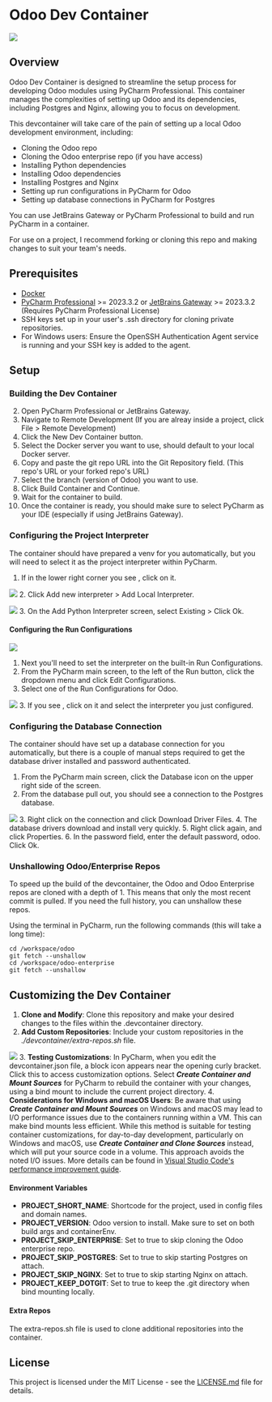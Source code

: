 
# Odoo Dev Container

![](.images/devcontainer-setup.png)

## Overview
Odoo Dev Container is designed to streamline the setup process for developing Odoo modules using PyCharm Professional. 
This container manages the complexities of setting up Odoo and its dependencies, including Postgres and Nginx, allowing 
you to focus on development.

This devcontainer will take care of the pain of setting up a local Odoo development environment, including:
- Cloning the Odoo repo
- Cloning the Odoo enterprise repo (if you have access)
- Installing Python dependencies
- Installing Odoo dependencies
- Installing Postgres and Nginx
- Setting up run configurations in PyCharm for Odoo
- Setting up database connections in PyCharm for Postgres

You can use JetBrains Gateway or PyCharm Professional to build and run PyCharm in a container.

For use on a project, I recommend forking or cloning this repo and making changes to suit your team's needs. 

## Prerequisites
- [Docker](https://www.docker.com/)
- [PyCharm Professional](https://www.jetbrains.com/pycharm/) >= 2023.3.2 or [JetBrains Gateway](https://www.jetbrains.com/remote-development/gateway/) >= 2023.3.2 (Requires PyCharm Professional License)
- SSH keys set up in your user's .ssh directory for cloning private repositories.
- For Windows users: Ensure the OpenSSH Authentication Agent service is running and your SSH key is added to the agent.

## Setup
### Building the Dev Container
2. Open PyCharm Professional or JetBrains Gateway.
2. Navigate to Remote Development (If you are alreay inside a project, click File > Remote Development)
3. Click the New Dev Container button.
4. Select the Docker server you want to use, should default to your local Docker server.
5. Copy and paste the git repo URL into the Git Repository field. (This repo's URL or your forked repo's URL)
6. Select the branch (version of Odoo) you want to use.
7. Click Build Container and Continue.
8. Wait for the container to build.
9. Once the container is ready, you should make sure to select PyCharm as your IDE (especially if using JetBrains Gateway).

### Configuring the Project Interpreter
The container should have prepared a venv for you automatically, but you will need to select it as the project interpreter within PyCharm.
1. If in the lower right corner you see <No interpreter>, click on it.

![](.images/add_local_interpreter.png)
2. Click Add new interpreter > Add Local Interpreter.

![](.images/select_existing_venv.png)
3. On the Add Python Interpreter screen, select Existing > Click Ok.

#### Configuring the Run Configurations

![](.images/run_configurations.png)
1. Next you'll need to set the interpreter on the built-in Run Configurations.
2. From the PyCharm main screen, to the left of the Run button, click the dropdown menu and click Edit Configurations.
3. Select one of the Run Configurations for Odoo.

![](.images/run_config_interpreter.png)
3. If you see <No interpreter>, click on it and select the interpreter you just configured.

### Configuring the Database Connection
The container should have set up a database connection for you automatically, but there is a couple of manual steps 
required to get the database driver installed and password authenticated.
1. From the PyCharm main screen, click the Database icon on the upper right side of the screen.
2. From the database pull out, you should see a connection to the Postgres database.

![](.images/install-db-drivers.png)
3. Right click on the connection and click Download Driver Files.
4. The database drivers download and install very quickly.
5. Right click again, and click Properties. 
6. In the password field, enter the default password, odoo. Click Ok.

### Unshallowing Odoo/Enterprise Repos
To speed up the build of the devcontainer, the Odoo and Odoo Enterprise repos are cloned with a depth of 1. This means that only 
the most recent commit is pulled. If you need the full history, you can unshallow these repos.

Using the terminal in PyCharm, run the following commands (this will take a long time):
```
cd /workspace/odoo
git fetch --unshallow
cd /workspace/odoo-enterprise
git fetch --unshallow
```

## Customizing the Dev Container

1. **Clone and Modify**: Clone this repository and make your desired changes to the files within the .devcontainer 
directory.
2. **Add Custom Repositories**: Include your custom repositories in the _./devcontainer/extra-repos.sh_ file.

![](.images/e9006d3a.png)
3. **Testing Customizations**: In PyCharm, when you edit the devcontainer.json file, a block icon appears near the 
opening curly bracket. Click this to access customization options. Select **_Create Container and Mount Sources_** for PyCharm 
to rebuild the container with your changes, using a bind mount to include the current project directory.
4. **Considerations for Windows and macOS Users**: Be aware that using **_Create Container and Mount Sources_** on Windows and 
macOS may lead to I/O performance issues due to the containers running within a VM. This can make bind mounts less 
efficient. While this method is suitable for testing container customizations, for day-to-day development, particularly 
on Windows and macOS, use _**Create Container and Clone Sources**_ instead, which will put your source code in a volume. 
This approach avoids the noted I/O issues. More details can be found in [Visual Studio Code's performance improvement guide](https://code.visualstudio.com/remote/advancedcontainers/improve-performance#_use-a-targeted-named-volume).

#### Environment Variables
- **PROJECT_SHORT_NAME**: Shortcode for the project, used in config files and domain names.
- **PROJECT_VERSION**: Odoo version to install. Make sure to set on both build args and containerEnv.
- **PROJECT_SKIP_ENTERPRISE**: Set to true to skip cloning the Odoo enterprise repo.
- **PROJECT_SKIP_POSTGRES**: Set to true to skip starting Postgres on attach.
- **PROJECT_SKIP_NGINX**: Set to true to skip starting Nginx on attach.
- **PROJECT_KEEP_DOTGIT**: Set to true to keep the .git directory when bind mounting locally.

#### Extra Repos
The extra-repos.sh file is used to clone additional repositories into the container.

## License
This project is licensed under the MIT License - see the [LICENSE.md](LICENSE.md) file for details.
